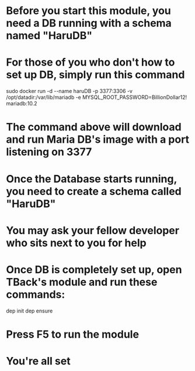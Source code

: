# Before you start this module, you need a DB running with a schema named "HaruDB"
# For those of you who don't how to set up DB, simply run this command

sudo docker run -d --name haruDB -p 3377:3306 -v /opt/datadir:/var/lib/mariadb -e MYSQL_ROOT_PASSWORD=BillionDollar12! mariadb:10.2

# The command above will download and run Maria DB's image with a port listening on 3377
# Once the Database starts running, you need to create a schema called "HaruDB"
# You may ask your fellow developer who sits next to you for help

# Once DB is completely set up, open TBack's module and run these commands:
dep init
dep ensure

# Press F5 to run the module
# You're all set 